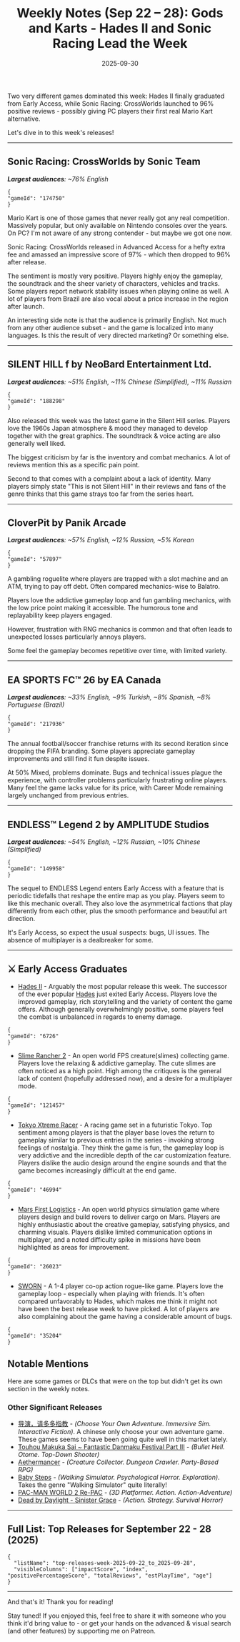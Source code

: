 ﻿---
title: "Weekly Notes (Sep 22 – 28): Gods and Karts - Hades II and Sonic Racing Lead the Week"
slug: "weekly-notes-2025-09-22"
date: "2025-09-30"
category: "Weekly Notes"
description: "Hades II exits Early Access alongside Slime Rancher 2. Sonic Racing: CrossWorlds hits 96% positive as a real Mario Kart PC competitor. Silent Hill f divides fans. Plus: EA FC 26 struggles and a gambling roguelite"
tags: ["Weekly Notes", "Steam Releases", "Steam Trends", "Game Industry", "Early Access", "Game Development", "Hades II", "Supergiant Games", "Sonic Racing CrossWorlds", "Sonic Team", "Silent Hill f", "NeoBards", "EA Sports FC 26", "EA", "Slime Rancher 2", "Tokyo Xtreme Racer", "Mars First Logistics", "CloverPit", "Endless Legend 2", "Early Access Graduates", "Racing Games", "Horror Games", "Roguelike"]
image: "https://media.githubusercontent.com/media/NiklasBorglund/niklasnotes-blog/main/posts/weekly-notes-2025-09-22/hero.jpg"
---

Two very different games dominated this week: Hades II finally graduated from Early Access, while Sonic Racing: CrossWorlds launched to 96% positive reviews - possibly giving PC players their first real Mario Kart alternative.

Let's dive in to this week's releases!

---

## Sonic Racing: CrossWorlds by Sonic Team
***Largest audiences**: ~76% English*

```condensedgamecard
{
"gameId": "174750"
}
```

Mario Kart is one of those games that never really got any real competition. Massively popular, but only available on Nintendo consoles over the years.
On PC? I'm not aware of any strong contender - but maybe we got one now. 

Sonic Racing: CrossWorlds released in Advanced Access for a hefty extra fee and amassed an impressive score of 97% - which then dropped to 96% after release.

The sentiment is mostly very positive. Players highly enjoy the gameplay, the soundtrack and the sheer variety of characters, vehicles and tracks. 
Some players report network stability issues when playing online as well. A lot of players from Brazil are also vocal about a price increase in the region after launch.

An interesting side note is that the audience is primarily English. Not much from any other audience subset - and the game is localized into many languages.
Is this the result of very directed marketing? Or something else.

---

## SILENT HILL f by NeoBard Entertainment Ltd.
***Largest audiences**: ~51% English, ~11% Chinese (Simplified), ~11% Russian*

```condensedgamecard
{
"gameId": "188298"
}
```

Also released this week was the latest game in the Silent Hill series. Players love the 1960s Japan atmosphere & mood they managed to develop together with the great graphics. The soundtrack & voice acting are also generally well liked.

The biggest criticism by far is the inventory and combat mechanics. A lot of reviews mention this as a specific pain point. 

Second to that comes with a complaint about a lack of identity. Many players simply state "This is not Silent Hill" in their reviews and fans of the genre thinks that this game strays too far from the series heart.

---

## CloverPit by Panik Arcade
***Largest audiences**: ~57% English, ~12% Russian, ~5% Korean*

```condensedgamecard
{
"gameId": "57897"
}
```

A gambling roguelite where players are trapped with a slot machine and an ATM, trying to pay off debt. Often compared mechanics-wise to Balatro.

Players love the addictive gameplay loop and fun gambling mechanics, with the low price point making it accessible. The humorous tone and replayability keep players engaged.

However, frustration with RNG mechanics is common and that often leads to unexpected losses particularly annoys players. 

Some feel the gameplay becomes repetitive over time, with limited variety. 

---

## EA SPORTS FC™ 26 by EA Canada
***Largest audiences**: ~33% English, ~9% Turkish, ~8% Spanish, ~8% Portuguese (Brazil)*

```condensedgamecard
{
"gameId": "217936"
}
```

The annual football/soccer franchise returns with its second iteration since dropping the FIFA branding.
Some players appreciate gameplay improvements and still find it fun despite issues.

At 50% Mixed, problems dominate. Bugs and technical issues plague the experience, with controller problems particularly frustrating online players.
Many feel the game lacks value for its price, with Career Mode remaining largely unchanged from previous entries.

---

## ENDLESS™ Legend 2 by AMPLITUDE Studios
***Largest audiences**: ~54% English, ~12% Russian, ~10% Chinese (Simplified)*

```condensedgamecard
{
"gameId": "149958"
}
```

The sequel to ENDLESS Legend enters Early Access with a feature that is periodic tidefalls that reshape the entire map as you play. Players seem to like this mechanic overall. 
They also love the asymmetrical factions that play differently from each other, plus the smooth performance and beautiful art direction.

It's Early Access, so expect the usual suspects: bugs, UI issues. The absence of multiplayer is a dealbreaker for some.

---

## ⚔️ Early Access Graduates

* [Hades II](https://niklasnotes.com/dashboard/game/6726/hades_ii) - Arguably the most popular release this week. The successor of the ever popular [Hades](https://niklasnotes.com/dashboard/game/65058/hades) just exited Early Access. Players love the improved gameplay, rich storytelling and the variety of content the game offers. Although generally overwhelmingly positive, some players feel the combat is unbalanced in regards to enemy damage.
```condensedgamecard
{
"gameId": "6726"
}
```
* [Slime Rancher 2](https://niklasnotes.com/dashboard/game/121457/slime_rancher_2) - An open world FPS creature(slimes) collecting game. Players love the relaxing & addictive gameplay. The cute slimes are often noticed as a high point. High among the critiques is the general lack of content (hopefully addressed now), and a desire for a multiplayer mode.
```condensedgamecard
{
"gameId": "121457"
}
```
* [Tokyo Xtreme Racer](https://niklasnotes.com/dashboard/game/46994/tokyo_xtreme_racer) - A racing game set in a futuristic Tokyo. Top sentiment among players is that the player base loves the return to gameplay similar to previous entries in the series - invoking strong feelings of nostalgia. They think the game is fun, the gameplay loop is very addictive and the incredible depth of the car customization feature. Players dislike the audio design around the engine sounds and that the game becomes increasingly difficult at the end game.
```condensedgamecard
{
"gameId": "46994"
}
```
* [Mars First Logistics](https://niklasnotes.com/dashboard/game/26023/mars_first_logistics) - An open world physics simulation game where players design and build rovers to deliver cargo on Mars. Players are highly enthusiastic about the creative gameplay, satisfying physics, and charming visuals. Players dislike limited communication options in multiplayer, and a noted difficulty spike in missions have been highlighted as areas for improvement.
```condensedgamecard
{
"gameId": "26023"
}
```
* [SWORN](https://niklasnotes.com/dashboard/game/35204/sworn) - A 1-4 player co-op action rogue-like game. Players love the gameplay loop - especially when playing with friends. It's often compared unfavorably to Hades, which makes me think it might not have been the best release week to have picked. A lot of players are also complaining about the game having a considerable amount of bugs.
```condensedgamecard
{
"gameId": "35204"
}
```

## Notable Mentions

Here are some games or DLCs that were on the top but didn't get its own section in the weekly notes.

### Other Significant Releases

* [导演，请多多指教](https://niklasnotes.com/dashboard/game/220082/%E5%AF%BC%E6%BC%94_%E8%AF%B7%E5%A4%9A%E5%A4%9A%E6%8C%87%E6%95%99) - *(Choose Your Own Adventure. Immersive Sim. Interactive Fiction)*. A chinese only choose your own adventure game. These games seems to have been going quite well in this market lately.
* [Touhou Makuka Sai ~ Fantastic Danmaku Festival Part III](https://niklasnotes.com/dashboard/game/85817/touhou_makuka_sai_fantastic_danmaku_festival_part_iii) - *(Bullet Hell. Otome. Top-Down Shooter)*
* [Aethermancer](https://niklasnotes.com/dashboard/game/64246/aethermancer) - *(Creature Collector. Dungeon Crawler. Party-Based RPG)*
* [Baby Steps](https://niklasnotes.com/dashboard/game/50052/baby_steps) - *(Walking Simulator. Psychological Horror. Exploration)*. Takes the genre "Walking Simulator" quite literally!
* [PAC-MAN WORLD 2 Re-PAC](https://niklasnotes.com/dashboard/game/220200/pac_man_world_2_re_pac) - *(3D Platformer. Action. Action-Adventure)*
* [Dead by Daylight - Sinister Grace](https://niklasnotes.com/dashboard/game/232601/dead_by_daylight_sinister_grace) - *(Action. Strategy. Survival Horror)*

---

## Full List: Top Releases for September 22 - 28 (2025)

```customlist
{
  "listName": "top-releases-week-2025-09-22_to_2025-09-28",
  "visibleColumns": ["impactScore", "index", "positivePercentageScore", "totalReviews", "estPlayTime", "age"]
}
```
---

And that's it! Thank you for reading!

Stay tuned! 
If you enjoyed this, feel free to share it with someone who you think it'd bring value to - or get your hands on the advanced & visual search (and other features) by supporting me on Patreon.